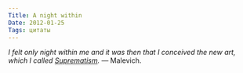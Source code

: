 ```yaml
---
Title: A night within
Date: 2012-01-25
Tags: цитаты
---
```


<div class="text"><i>I felt only night within me and it was then that I conceived the new art, which I called <a href="http://butdoesitfloat.com/1211/He-spoke-of-a-fourth-dimension-beyond-the-three-to-which-our-ordinary">Suprematism</a>.</i> — Malevich.</div>